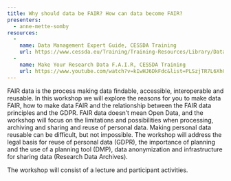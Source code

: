 ```yaml
---
title: Why should data be FAIR? How can data become FAIR?
presenters:
  - anne-mette-somby
resources:
  -
    name: Data Management Expert Guide, CESSDA Training
    url: https://www.cessda.eu/Training/Training-Resources/Library/Data-Management-Expert-Guide
  -
    name: Make Your Research Data F.A.I.R, CESSDA Training
    url: https://www.youtube.com/watch?v=kIwHJ6DkFdc&list=PLSzjTR7L6XhGb8h3SMG3e8-HOdnQ13PyW&index=13&t=0s
---
```


FAIR data is the process making data findable, accessible, interoperable and reusable.
In this workshop we will explore the reasons for you to make data FAIR, how to make data FAIR and the relationship between the FAIR data principles and the GDPR. FAIR data doesn’t mean Open Data, and the workshop will focus on the limitations and possibilities when processing, archiving and sharing and reuse of personal data.
Making personal data reusable can be difficult, but not impossible. The workshop will address the legal basis for reuse of personal data (GDPR), the importance of planning and the use of a planning tool (DMP), data anonymization and infrastructure for sharing data (Research Data Archives).

The workshop will consist of a lecture and participant activities.
